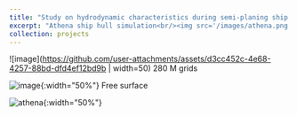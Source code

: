 ```yaml
---
title: "Study on hydrodynamic characteristics during semi-planing ship hull maneuvering"
excerpt: "Athena ship hull simulation<br/><img src='/images/athena.png'>"
collection: projects
---
```

![image](https://github.com/user-attachments/assets/d3cc452c-4e68-4257-88bd-dfd4ef12bd9b | width=50)
280 M grids

![image](https://github.com/user-attachments/assets/810ed057-8e3b-4867-8f53-7a940e0ec9d5){:width="50%"}
Free surface

![athena](https://github.com/user-attachments/assets/862d0e8a-b780-4d71-bfc6-55d275d7303c){:width="50%"}
